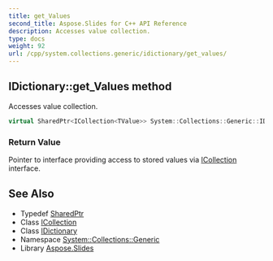 ```yaml
---
title: get_Values
second_title: Aspose.Slides for C++ API Reference
description: Accesses value collection.
type: docs
weight: 92
url: /cpp/system.collections.generic/idictionary/get_values/
---
```

## IDictionary::get_Values method


Accesses value collection.

```cpp
virtual SharedPtr<ICollection<TValue>> System::Collections::Generic::IDictionary<TKey, TValue>::get_Values() const
```


### Return Value

Pointer to interface providing access to stored values via [ICollection](../../icollection/) interface.

## See Also

* Typedef [SharedPtr](../../../system/sharedptr/)
* Class [ICollection](../../icollection/)
* Class [IDictionary](../)
* Namespace [System::Collections::Generic](../../)
* Library [Aspose.Slides](../../../)
